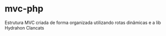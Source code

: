 # mvc-php
Estrutura MVC criada de forma organizada utilizando rotas dinâmicas e a lib Hydrahon Clancats
